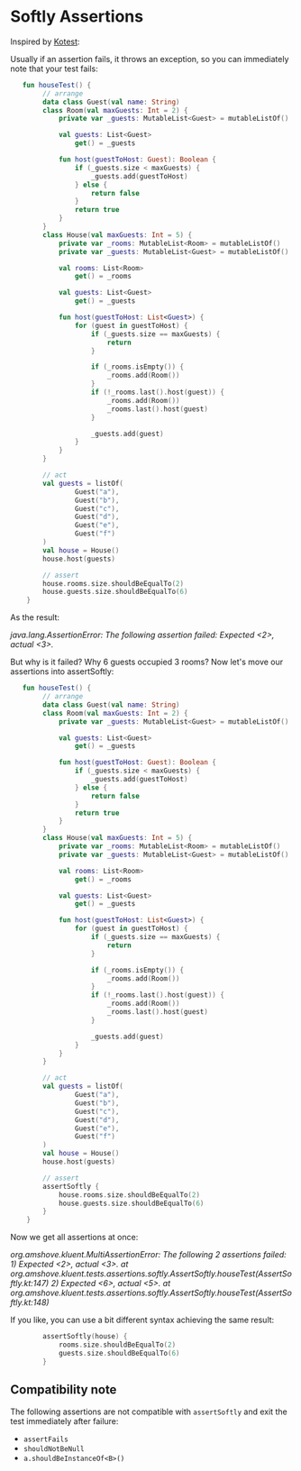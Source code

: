 # Softly Assertions

Inspired by [Kotest](https://github.com/kotest/kotest):

Usually if an assertion fails, it throws an exception, so you can immediately note that your test fails:

```kt
   fun houseTest() {
        // arrange
        data class Guest(val name: String)
        class Room(val maxGuests: Int = 2) {
            private var _guests: MutableList<Guest> = mutableListOf()

            val guests: List<Guest>
                get() = _guests

            fun host(guestToHost: Guest): Boolean {
                if (_guests.size < maxGuests) {
                    _guests.add(guestToHost)
                } else {
                    return false
                }
                return true
            }
        }
        class House(val maxGuests: Int = 5) {
            private var _rooms: MutableList<Room> = mutableListOf()
            private var _guests: MutableList<Guest> = mutableListOf()

            val rooms: List<Room>
                get() = _rooms

            val guests: List<Guest>
                get() = _guests

            fun host(guestToHost: List<Guest>) {
                for (guest in guestToHost) {
                    if (_guests.size == maxGuests) {
                        return
                    }

                    if (_rooms.isEmpty()) {
                        _rooms.add(Room())
                    }
                    if (!_rooms.last().host(guest)) {
                        _rooms.add(Room())
                        _rooms.last().host(guest)
                    }

                    _guests.add(guest)
                }
            }
        }

        // act
        val guests = listOf(
                Guest("a"),
                Guest("b"),
                Guest("c"),
                Guest("d"),
                Guest("e"),
                Guest("f")
        )
        val house = House()
        house.host(guests)

        // assert
        house.rooms.size.shouldBeEqualTo(2)
        house.guests.size.shouldBeEqualTo(6)
    }
```

As the result:

*java.lang.AssertionError:*
*The following assertion failed:*
*Expected <2>, actual <3>.*

But why is it failed? Why 6 guests occupied 3 rooms? Now let's move our assertions into assertSoftly:

```kt
   fun houseTest() {
        // arrange
        data class Guest(val name: String)
        class Room(val maxGuests: Int = 2) {
            private var _guests: MutableList<Guest> = mutableListOf()

            val guests: List<Guest>
                get() = _guests

            fun host(guestToHost: Guest): Boolean {
                if (_guests.size < maxGuests) {
                    _guests.add(guestToHost)
                } else {
                    return false
                }
                return true
            }
        }
        class House(val maxGuests: Int = 5) {
            private var _rooms: MutableList<Room> = mutableListOf()
            private var _guests: MutableList<Guest> = mutableListOf()

            val rooms: List<Room>
                get() = _rooms

            val guests: List<Guest>
                get() = _guests

            fun host(guestToHost: List<Guest>) {
                for (guest in guestToHost) {
                    if (_guests.size == maxGuests) {
                        return
                    }

                    if (_rooms.isEmpty()) {
                        _rooms.add(Room())
                    }
                    if (!_rooms.last().host(guest)) {
                        _rooms.add(Room())
                        _rooms.last().host(guest)
                    }

                    _guests.add(guest)
                }
            }
        }

        // act
        val guests = listOf(
                Guest("a"),
                Guest("b"),
                Guest("c"),
                Guest("d"),
                Guest("e"),
                Guest("f")
        )
        val house = House()
        house.host(guests)

        // assert
        assertSoftly {
            house.rooms.size.shouldBeEqualTo(2)
            house.guests.size.shouldBeEqualTo(6)
        }
    }
```

Now we get all assertions at once:

*org.amshove.kluent.MultiAssertionError:*
*The following 2 assertions failed:*
*1) Expected <2>, actual <3>.*
*at org.amshove.kluent.tests.assertions.softly.AssertSoftly.houseTest(AssertSoftly.kt:147)*
*2) Expected <6>, actual <5>.*
*at org.amshove.kluent.tests.assertions.softly.AssertSoftly.houseTest(AssertSoftly.kt:148)*

If you like, you can use a bit different syntax achieving the same result:

```kt
        assertSoftly(house) {
            rooms.size.shouldBeEqualTo(2)
            guests.size.shouldBeEqualTo(6)
        }
```

## Compatibility note

The following assertions are not compatible with `assertSoftly` and exit the test immediately after failure:

* `assertFails`
* `shouldNotBeNull`
* `a.shouldBeInstanceOf<B>()`